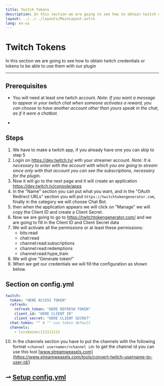 ```yaml
---
title: Twitch Tokens
description: In this section we are going to see how to obtain twitch credentials or tokens to be able to use them with our plugin
layout: ../../../layouts/MainLayout.astro
lang: en-us
---
```


# Twitch Tokens

In this section we are going to see how to obtain twitch credentials or tokens to be able to use them with our plugin

---

## Prerequisites

- You will need at least one twitch account. _Note: If you want a message to appear in your twitch chat when someone activates a reward, you can choose to have another account other than yours speak in the chat, as if it were a chatbot._

-

## Steps

1. We have to make a twitch app, if you already have one you can skip to step 5
2. Login on https://dev.twitch.tv/ with your streamer account. _Note: It is necessary to enter with the account with which you are going to stream since only with that account you can see the subscriptions, necessary for the plugin._
3. Now it will go to the next page and it will create an application https://dev.twitch.tv/console/apps
4. In the "Name" section you can put what you want, and in the "OAuth Redirect URLs" section you will put `https://twitchtokengenerator.com`, finally in the category we will choose Chat Bot.
5. then when the application appears we will click on "Manage" we will copy the Client ID and create a Client Secret.
6. Now we are going to go to https://twitchtokengenerator.com/ and we are going to fill in the Client ID and Client Secret data
7. We will activate all the permissions or at least these permissions:
   - bits:read
   - chat:read
   - channel:read:subscriptions
   - channel:read:redemptions
   - channel:read:hype_train
8. We will give "Generate token!"
9. When we get our credentials we will fill the configuration as shown below.

## Section on config.yml

```yaml
twitch:
  token: "HERE ACCESS TOKEN"
  refresh:
    refresh_token: "HERE REFRESH TOKEN"
    client_id: "HERE CLIENT ID"
    client_secret: "HERE CLIENT SECRET"
  chat-token: "" # "" use token default
  channels:
    - luisbazan/111111111
```

10. In the channels section you have to put the channels with the following format `<channel username>/<channel id>` to get the channel id you can use this tool [www.streamweasels.com](https://www.streamweasels.com/tools/convert-twitch-username-to-user-id/)

## ⇀ [Setup config.yml](/TwitchKillMe/en-us/getting-started/started-configuration)
